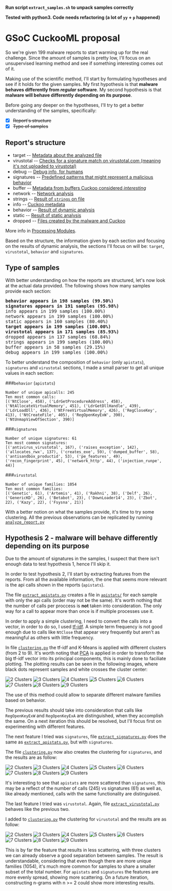 **Run script `extract_samples.sh` to unpack samples correctly**

**Tested with python3. Code needs refactoring (a lot of `yy` + `p` happened)**

# GSoC CuckooML proposal

So we're given 199 malware reports to start warming up for the real challenge. Since the amount of samples is pretty low, I'll focus on an unsupervised learning method and see if something interesting comes out of it.

Making use of the scientific method, I'll start by formulating hypotheses and see if it holds for the given samples. My first hypothesis is that **malware behaves differently from *regular* software**. My second hypothesis is that **malware will behave differently depending on its purpose**.

Before going any deeper on the hypotheses, I'll try to get a better understanding of the samples, specifically:
- [x] ~~Report's structure~~
- [x] ~~Type of samples~~

## Report's structure
- target -- [Metadata about the analyzed file](https://github.com/cuckoosandbox/cuckoo/blob/master/modules/processing/targetinfo.py)
- virustotal -- [Checks for a signature match on virustotal.com (meaning it's not uploaded to virustotal)](https://github.com/cuckoosandbox/cuckoo/blob/master/modules/processing/virustotal.py)
- debug -- [Debug info, for humans](https://github.com/cuckoosandbox/cuckoo/blob/master/modules/processing/debug.py)
- signatures -- [Predefined patterns that might represent a malicious behavior](http://docs.cuckoosandbox.org/en/latest/customization/signatures/)
- buffer -- [Metadata from buffers Cuckoo considered *interesting*](https://github.com/cuckoosandbox/cuckoo/blob/master/modules/processing/buffer.py)
- network -- [Network analysis](https://github.com/cuckoosandbox/cuckoo/blob/master/modules/processing/network.py)
- strings -- [Result of `strings` on file](https://github.com/cuckoosandbox/cuckoo/blob/master/modules/processing/strings.py)
- info -- [Cuckoo metadata](https://github.com/cuckoosandbox/cuckoo/blob/master/modules/processing/analysisinfo.py)
- behavior -- [Result of dynamic analysis](https://github.com/cuckoosandbox/cuckoo/blob/master/modules/processing/behavior.py)
- static -- [Result of static analysis](https://github.com/cuckoosandbox/cuckoo/blob/master/modules/processing/static.py)
- dropped -- [Files created by the malware and Cuckoo](https://github.com/cuckoosandbox/cuckoo/blob/master/modules/processing/dropped.py)

More info in [Processing Modules](http://docs.cuckoosandbox.org/en/latest/customization/processing/).

Based on the structure, the information given by each section and focusing on the results of dynamic analysis, the sections I'll focus on will be: `target`, `virustotal`, `behavior` and `signatures`.

## Type of samples

With better understanding on how the reports are structured, let's now look at the actual data provided. The following shows how many samples provide each section:

<pre>
<b>behavior appears in 198 samples (99.50%)
signatures appears in 191 samples (95.98%)</b>
info appears in 199 samples (100.00%)
network appears in 199 samples (100.00%)
static appears in 160 samples (80.40%)
<b>target appears in 199 samples (100.00%)
virustotal appears in 171 samples (85.93%)</b>
dropped appears in 137 samples (68.84%)
strings appears in 199 samples (100.00%)
buffer appears in 58 samples (29.15%)
debug appears in 199 samples (100.00%)
</pre>

To better understand the composition of `behavior` (only `apistats`), `signatures` and  `virustotal` sections, I made a small parser to get all unique values in each section:

###`behavior` (`apistats`)
```
Number of unique apicalls: 245
Ten most common calls:
[('NtClose', 458), ('LdrGetProcedureAddress', 458), ('NtAllocateVirtualMemory', 451), ('LdrGetDllHandle', 439), ('LdrLoadDll', 436), ('NtFreeVirtualMemory', 426), ('RegCloseKey', 413), ('NtCreateFile', 405), ('RegOpenKeyExW', 390), ('NtUnmapViewOfSection', 390)]
```
###`signatures`
```
Number of unique signatures: 61
Ten most common signatures:
[('antivirus_virustotal', 167), ('raises_exception', 142), ('allocates_rwx', 137), ('creates_exe', 59), ('dumped_buffer', 58), ('antisandbox_productid', 53), ('pe_features', 49), ('recon_fingerprint', 45), ('network_http', 44), ('injection_runpe', 44)]
```
###`virustotal`
```
Number of unique families: 1054
Ten most common families:
[('Genetic', 61), ('Artemis', 41), ('Rakhni', 38), ('Delf', 26), ('GenericKD', 26), ('Betabot', 23), ('DownLoader14', 23), ('Zbot', 22), ('Kazy', 22), ('Fsysna', 21)]
```

With a better notion on what the samples provide, it's time to try some clustering.
All the previous observations can be replicated by running [`analyze_report.py`](analyze_report.py)

## Hypothesis 2 - malware will behave differently depending on its purpose
Due to the amount of signatures in the samples, I suspect that there isn't enough data to test hypothesis 1, hence I'll skip it.

In order to test hypothesis 2, I'll start by extracting features from the reports. From all the available information, the one that seems more relevant is the api calls shown in the reports (`apistats`).

The file [`extract_apistats.py`](extract_apistats.py) creates a file in [`apistats/`](apistats/) for each sample with only the api calls (order may not be the same). It's worth nothing that the number of calls per proccess is **not** taken into consideration. The only way for a call to appear more than once is if multiple processes use it.

In order to apply a simple clustering, I need to convert the calls into a vector, in order to do so, I used [tf-idf](https://en.wikipedia.org/wiki/Tf%E2%80%93idf). A simple term frequency is not good enough due to calls like `NtClose` that appear very frequently but aren't as meaningful as others with little frequency.

In file [`clustering.py`](clustering.py) the tf-idf and K-Means is applied with different clusters (from 2 to 9). It's worth noting that [PCA](https://en.wikipedia.org/wiki/Principal_component_analysis) is applied in order to transform the big tf-idf vector into its principal components, this is mainly done to faciliate plotting. The plotting results can be seen in the following images, where black dots represent samples and white crosses the cluster center:

![2 Clusters](img/clustering_apistats2.png)
![3 Clusters](img/clustering_apistats3.png)
![4 Clusters](img/clustering_apistats4.png)
![5 Clusters](img/clustering_apistats5.png)
![6 Clusters](img/clustering_apistats6.png)
![7 Clusters](img/clustering_apistats7.png)
![8 Clusters](img/clustering_apistats8.png)
![9 Clusters](img/clustering_apistats9.png)

The use of this method could allow to separate different malware families based on behavior.

The previous results should take into consideration that calls like `RegOpenKeyExW` and `RegOpenKeyExA` are distinguished, when they accomplish the same. On a next iteration this should be resolved, but I'll focus first on experimenting with different features.

The next feature I tried was `signatures`, file [`extract_signatures.py`](extract_signatures.py) does the same as [`extract_apistats.py`](extract_apistats.py), but with `signatures`.

The file [`clustering.py`](clustering.py) now also creates the clustering for `signatures`, and the results are as follow:

![2 Clusters](img/clustering_signatures2.png)
![3 Clusters](img/clustering_signatures3.png)
![4 Clusters](img/clustering_signatures4.png)
![5 Clusters](img/clustering_signatures5.png)
![6 Clusters](img/clustering_signatures6.png)
![7 Clusters](img/clustering_signatures7.png)
![8 Clusters](img/clustering_signatures8.png)
![9 Clusters](img/clustering_signatures9.png)

It's interesting to see that `apistats` are more scattered than `signatures`, this may be a reflect of the number of calls (245) vs signatures (61) as well as, like already mentioned, calls with the same functionality are distinguised.

The last feature I tried was `virustotal`. Again, file [`extract_virustotal.py`](extract_virustotal.py) behaves like the previous two.

I added to [`clustering.py`](clustering.py) the clustering for `virustotal` and the results are as follow:

![2 Clusters](img/clustering_virustotal2.png)
![3 Clusters](img/clustering_virustotal3.png)
![4 Clusters](img/clustering_virustotal4.png)
![5 Clusters](img/clustering_virustotal5.png)
![6 Clusters](img/clustering_virustotal6.png)
![7 Clusters](img/clustering_virustotal7.png)
![8 Clusters](img/clustering_virustotal8.png)
![9 Clusters](img/clustering_virustotal9.png)

This is by far the feature that results in less scattering, with three clusters we can already observe a good separation between samples. The result is understandable, considering that even though there are more unique families (1054), it's much more common for samples to share a smaller subset of the total number. For `apistats` and `signatures` the features are more evenly spread, showing more scattering. On a future iteration, constructing n-grams with n >= 2 could show more interesting results.
